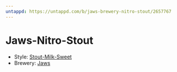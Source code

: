 ```yaml
---
untappd: https://untappd.com/b/jaws-brewery-nitro-stout/2657767
---
```


# Jaws-Nitro-Stout

- Style: [Stout-Milk-Sweet](Stout-Milk-Sweet.md)
- Brewery: [Jaws](Jaws.md)